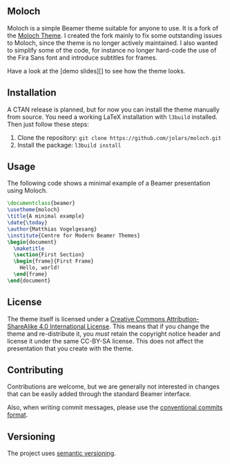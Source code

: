 ## Moloch

Moloch is a simple Beamer theme suitable for anyone to use. It is
a fork of the [Moloch Theme](https://github.com/matze/mtheme).
I created the fork mainly to fix some outstanding issues
to Moloch, since the theme is no longer actively maintained.
I also wanted to simplify some of the code, for instance no longer hard-code
the use of the Fira Sans font and introduce subtitles for frames.

Have a look at the [demo slides][] to see how the theme looks.

## Installation

A CTAN release is planned, but for now you can install the theme manually from source. You need a working LaTeX installation with `l3build` installed. Then just follow these steps:

1. Clone the repository: `git clone https://github.com/jolars/moloch.git`
2. Install the package: `l3build install`

## Usage

The following code shows a minimal example of a Beamer presentation using
Moloch.

```latex
\documentclass{beamer}
\usetheme{moloch}
\title{A minimal example}
\date{\today}
\author{Matthias Vogelgesang}
\institute{Centre for Modern Beamer Themes}
\begin{document}
  \maketitle
  \section{First Section}
  \begin{frame}{First Frame}
    Hello, world!
  \end{frame}
\end{document}
```

## License

The theme itself is licensed under a [Creative Commons Attribution-ShareAlike
4.0 International License](http://creativecommons.org/licenses/by-sa/4.0/). This
means that if you change the theme and re-distribute it, you _must_ retain the
copyright notice header and license it under the same CC-BY-SA license. This
does not affect the presentation that you create with the theme.

## Contributing

Contributions are welcome, but we are generally not interested in changes that can be easily added through the standard Beamer interface.

Also, when writing commit messages, please use the [conventional commits format](https://www.conventionalcommits.org/en/v1.0.0/).

## Versioning

The project uses [semantic versioning](https://semver.org).
